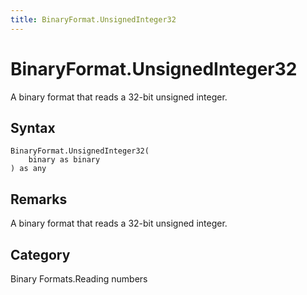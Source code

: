 ```yaml
---
title: BinaryFormat.UnsignedInteger32
---
```


# BinaryFormat.UnsignedInteger32


A binary format that reads a 32-bit unsigned integer.


## Syntax

```powerquery
BinaryFormat.UnsignedInteger32(
    binary as binary
) as any
```


## Remarks

A binary format that reads a 32-bit unsigned integer.



## Category
Binary Formats.Reading numbers
